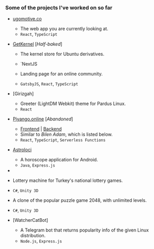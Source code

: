 ### Some of the projects I've worked on so far

- [ugomotive.co](https://ugomotive.co/)

  - The web app you are currently looking at.
  - `React`, `TypeScript`

- [GetKernel](https://getkernel.now.sh/) \[_Half-baked_\]

  - The kernel store for Ubuntu derivatives.
  - `NextJS

  - Landing page for an online community.
  - `GatsbyJS`, `React`, `TypeScript`

- [Girizgah]

  - Greeter (LightDM Webkit) theme for Pardus Linux.
  - `React`

- [Piyango.online](https://piyango.online/) \[_Abandoned_\]

  - [Frontend](https://piyango.online/) | [Backend](https://dev.piyango.online/)
  - Similar to _Bilen Adam_, which is listed below.
  - `React`, `TypeScript`, `Serverless Functions`

- [Astroloci](https://play.google.com/store/apps/details?id=com.astroloci.app)

  - A horoscope application for Android.
  - `Java`, `Express.js`

- 

  - Lottery machine for Turkey's national lottery games.
  - `C#`, `Unity 3D`

  - A clone of the popular puzzle game 2048, with unlimited levels.
  - `C#`, `Unity 3D`

- [WatcherCatBot]

  - A Telegram bot that returns popularity info of the given Linux distribution.
  - `Node.js`, `Express.js`

